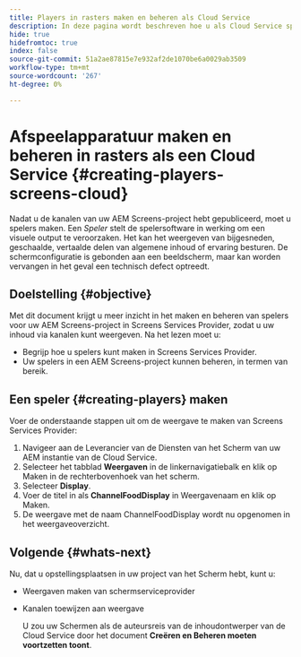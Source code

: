 ```yaml
---
title: Players in rasters maken en beheren als Cloud Service
description: In deze pagina wordt beschreven hoe u als Cloud Service spelers op schermen kunt maken en beheren.
hide: true
hidefromtoc: true
index: false
source-git-commit: 51a2ae87815e7e932af2de1070be6a0029ab3509
workflow-type: tm+mt
source-wordcount: '267'
ht-degree: 0%

---
```



# Afspeelapparatuur maken en beheren in rasters als een Cloud Service {#creating-players-screens-cloud}

Nadat u de kanalen van uw AEM Screens-project hebt gepubliceerd, moet u spelers maken.
Een *Speler* stelt de spelersoftware in werking om een visuele output te veroorzaken. Het kan het weergeven van bijgesneden, geschaalde, vertaalde delen van algemene inhoud of ervaring besturen. De schermconfiguratie is gebonden aan een beeldscherm, maar kan worden vervangen in het geval een technisch defect optreedt.

## Doelstelling {#objective}

Met dit document krijgt u meer inzicht in het maken en beheren van spelers voor uw AEM Screens-project in Screens Services Provider, zodat u uw inhoud via kanalen kunt weergeven. Na het lezen moet u:

* Begrijp hoe u spelers kunt maken in Screens Services Provider.
* Uw spelers in een AEM Screens-project kunnen beheren, in termen van bereik.

## Een speler {#creating-players} maken

Voer de onderstaande stappen uit om de weergave te maken van Screens Services Provider:

1. Navigeer aan de Leverancier van de Diensten van het Scherm van uw AEM instantie van de Cloud Service.
1. Selecteer het tabblad **Weergaven** in de linkernavigatiebalk en klik op Maken in de rechterbovenhoek van het scherm.
1. Selecteer **Display**.
1. Voer de titel in als **ChannelFoodDisplay** in Weergavenaam en klik op Maken.
1. De weergave met de naam ChannelFoodDisplay wordt nu opgenomen in het weergaveoverzicht.

## Volgende {#whats-next}

Nu, dat u opstellingsplaatsen in uw project van het Scherm hebt, kunt u:

* Weergaven maken van schermserviceprovider
* Kanalen toewijzen aan weergave

   U zou uw Schermen als de auteursreis van de inhoudontwerper van de Cloud Service door het document **Creëren en Beheren moeten voortzetten toont**.